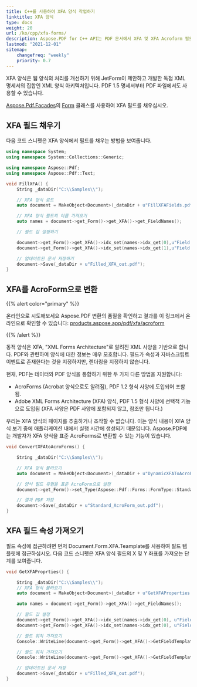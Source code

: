 ```yaml
---
title: C++를 사용하여 XFA 양식 작업하기
linktitle: XFA 양식
type: docs
weight: 20
url: /ko/cpp/xfa-forms/
description: Aspose.PDF for C++ API는 PDF 문서에서 XFA 및 XFA Acroform 필드를 다룰 수 있게 합니다. Aspose.PDF.Facades.
lastmod: "2021-12-01"
sitemap:
    changefreq: "weekly"
    priority: 0.7
---
```


XFA 양식은 웹 양식의 처리를 개선하기 위해 JetForm이 제안하고 개발한 독점 XML 명세서의 집합인 XML 양식 아키텍처입니다. PDF 1.5 명세서부터 PDF 파일에서도 사용할 수 있습니다.

[Aspose.Pdf.Facades](https://reference.aspose.com/pdf/cpp/namespace/aspose.pdf.facades)의 [Form](https://reference.aspose.com/pdf/cpp/class/aspose.pdf.facades.form/) 클래스를 사용하여 XFA 필드를 채우십시오.

## XFA 필드 채우기

다음 코드 스니펫은 XFA 양식에서 필드를 채우는 방법을 보여줍니다.

```cpp
using namespace System;
using namespace System::Collections::Generic;

using namespace Aspose::Pdf;
using namespace Aspose::Pdf::Text;

void FillXFA() {
    String _dataDir("C:\\Samples\\");

    // XFA 양식 로드
    auto document = MakeObject<Document>(_dataDir + u"FillXFAFields.pdf");

    // XFA 양식 필드의 이름 가져오기
    auto names = document->get_Form()->get_XFA()->get_FieldNames();

    // 필드 값 설정하기

    document->get_Form()->get_XFA()->idx_set(names->idx_get(0),u"Field 0");
    document->get_Form()->get_XFA()->idx_set(names->idx_get(1),u"Field 1");

    // 업데이트된 문서 저장하기
    document->Save(_dataDir + u"Filled_XFA_out.pdf");
}
```

## XFA를 AcroForm으로 변환

{{% alert color="primary" %}}

온라인으로 시도해보세요
Aspose.PDF 변환의 품질을 확인하고 결과를 이 링크에서 온라인으로 확인할 수 있습니다: [products.aspose.app/pdf/xfa/acroform](https://products.aspose.app/pdf/xfa/acroform)

{{% /alert %}}

동적 양식은 XFA, "XML Forms Architecture"로 알려진 XML 사양을 기반으로 합니다. PDF와 관련하여 양식에 대한 정보는 매우 모호합니다. 필드가 속성과 자바스크립트 이벤트로 존재한다는 것을 지정하지만, 렌더링을 지정하지 않습니다.

현재, PDF는 데이터와 PDF 양식을 통합하기 위한 두 가지 다른 방법을 지원합니다:

- AcroForms (Acrobat 양식으로도 알려짐), PDF 1.2 형식 사양에 도입되어 포함됨.
- Adobe XML Forms Architecture (XFA) 양식, PDF 1.5 형식 사양에 선택적 기능으로 도입됨 (XFA 사양은 PDF 사양에 포함되지 않고, 참조만 됩니다.)

우리는 XFA 양식의 페이지를 추출하거나 조작할 수 없습니다. 이는 양식 내용이 XFA 양식 보기 중에 애플리케이션 내에서 실행 시간에 생성되기 때문입니다. Aspose.PDF에는 개발자가 XFA 양식을 표준 AcroForms로 변환할 수 있는 기능이 있습니다.

```cpp
void ConvertXFAtoAcroForms() {

    String _dataDir("C:\\Samples\\");

    // XFA 양식 불러오기
    auto document = MakeObject<Document>(_dataDir + u"DynamicXFAToAcroForm.pdf");

    // 양식 필드 유형을 표준 AcroForm으로 설정
    document->get_Form()->set_Type(Aspose::Pdf::Forms::FormType::Standard);

    // 결과 PDF 저장
    document->Save(_dataDir + u"Standard_AcroForm_out.pdf");
}
```

## XFA 필드 속성 가져오기

필드 속성에 접근하려면 먼저 Document.Form.XFA.Teamplate를 사용하여 필드 템플릿에 접근하십시오. 다음 코드 스니펫은 XFA 양식 필드의 X 및 Y 좌표를 가져오는 단계를 보여줍니다.

```cpp
void GetXFAProprties() {

    String _dataDir("C:\\Samples\\");
    // XFA 양식 불러오기
    auto document = MakeObject<Document>(_dataDir + u"GetXFAProperties.pdf");

    auto names = document->get_Form()->get_XFA()->get_FieldNames();

    // 필드 값 설정
    document->get_Form()->get_XFA()->idx_set(names->idx_get(0), u"Field 0");
    document->get_Form()->get_XFA()->idx_set(names->idx_get(0), u"Field 1");

    // 필드 위치 가져오기
    Console::WriteLine(document->get_Form()->get_XFA()->GetFieldTemplate(names[0])->get_Attributes()->idx_get(u"x")->get_Value());

    // 필드 위치 가져오기
    Console::WriteLine(document->get_Form()->get_XFA()->GetFieldTemplate(names[0])->get_Attributes()->idx_get(u"y")->get_Value());

    // 업데이트된 문서 저장
    document->Save(_dataDir + u"Filled_XFA_out.pdf");
}
```